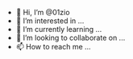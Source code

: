 - 👋 Hi, I’m @01zio
- 👀 I’m interested in ...
- 🌱 I’m currently learning ...
- 💞️ I’m looking to collaborate on ...
- 📫 How to reach me ...

<!---
01zio/01zio is a ✨ special ✨ repository because its `README.md` (this file) appears on your GitHub profile.
You can click the Preview link to take a look at your changes.
--->
